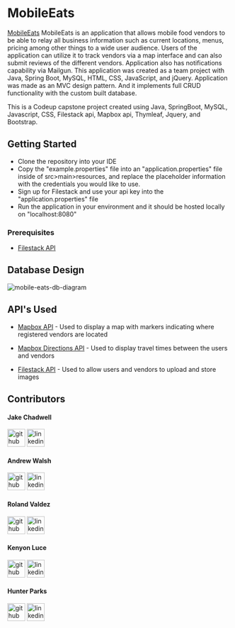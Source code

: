 # MobileEats

[MobileEats](https://mobileeats.app) MobileEats is an application that allows mobile food vendors to be able to relay all business information such as current locations, menus, pricing among other things to a wide user audience. Users of the application can utilize it to track vendors via a map interface and can also submit reviews of the different vendors. Application also has notifications capability via Mailgun. This application was created as a team project with Java, Spring Boot, MySQL, HTML, CSS, JavaScript, and jQuery. Application was made as an MVC design pattern. And it implements full CRUD functionality with the custom built database.

This is a Codeup capstone project created using Java, SpringBoot, MySQL, Javascript, CSS, Filestack api, Mapbox api, Thymleaf, Jquery, and Bootstrap.

## Getting Started
<ul>
  <li>Clone the repository into your IDE</li>
  <li>Copy the "example.properties" file into an "application.properties" file inside of src>main>resources, and replace the placeholder information with the credentials you would like to use.</li>
  <li>Sign up for Filestack and use your api key into the "application.properties" file</li>
  <li>Run the application in your environment and it should be hosted locally on "localhost:8080"</li>
</ul>

### Prerequisites

- [Filestack API](https://www.filestack.com)

## Database Design

![mobile-eats-db-diagram](https://user-images.githubusercontent.com/78042230/124989290-9e952e80-e004-11eb-998e-1e88c64c0f6d.PNG)

## API's Used

  - [Mapbox API](https://docs.mapbox.com/mapbox-gl-js/api/) - Used to display a map with markers indicating where registered vendors are located
  
  - [Mapbox Directions API](https://docs.mapbox.com/api/navigation/directions/) - Used to display travel times between the users and vendors
  
  - [Filestack API](https://www.filestack.com) - Used to allow users and vendors to upload and store images

## Contributors

#### Jake Chadwell
[<img src='https://cdn.jsdelivr.net/npm/simple-icons@3.0.1/icons/github.svg' alt='github' height='40'>](https://github.com/jakechadwell)  [<img src='https://cdn.jsdelivr.net/npm/simple-icons@3.0.1/icons/linkedin.svg' alt='linkedin' height='40'>](https://www.linkedin.com/in/jakechadwell)  
<!-- - [Github](https://github.com/jakechadwell) 
- [LinkedIn](https://www.linkedin.com/in/jakechadwell) -->


#### Andrew Walsh
[<img src='https://cdn.jsdelivr.net/npm/simple-icons@3.0.1/icons/github.svg' alt='github' height='40'>](https://github.com/andrew-walsh-dev)  [<img src='https://cdn.jsdelivr.net/npm/simple-icons@3.0.1/icons/linkedin.svg' alt='linkedin' height='40'>](https://www.linkedin.com/in/andrew-walsh-dev)  
<!-- - [Github](https://github.com/andrew-walsh-dev) 
- [LinkedIn](https://www.linkedin.com/in/andrew-walsh-dev) -->


#### Roland Valdez
[<img src='https://cdn.jsdelivr.net/npm/simple-icons@3.0.1/icons/github.svg' alt='github' height='40'>](https://github.com/roland-valdez)  [<img src='https://cdn.jsdelivr.net/npm/simple-icons@3.0.1/icons/linkedin.svg' alt='linkedin' height='40'>](https://www.linkedin.com/in/roland-valdez)  
<!-- - [Github](https://github.com/roland-valdez) 
- [LinkedIn](https://www.linkedin.com/in/roland-valdez) -->


#### Kenyon Luce
[<img src='https://cdn.jsdelivr.net/npm/simple-icons@3.0.1/icons/github.svg' alt='github' height='40'>](https://github.com/kenyon-luce)  [<img src='https://cdn.jsdelivr.net/npm/simple-icons@3.0.1/icons/linkedin.svg' alt='linkedin' height='40'>](https://www.linkedin.com/in/kenyon-luce)  
<!-- - [Github](https://github.com/kenyon-luce) 
- [LinkedIn](https://www.linkedin.com/in/kenyon-luce) -->


#### Hunter Parks
[<img src='https://cdn.jsdelivr.net/npm/simple-icons@3.0.1/icons/github.svg' alt='github' height='40'>](https://github.com/hunter-parks)  [<img src='https://cdn.jsdelivr.net/npm/simple-icons@3.0.1/icons/linkedin.svg' alt='linkedin' height='40'>](https://www.linkedin.com/in/hunter-parks-752b20212)  
<!-- - [Github](https://github.com/hunter-parks) 
- [LinkedIn](https://www.linkedin.com/in/hunter-parks-752b20212) -->

